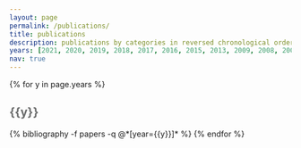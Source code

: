 ```yaml
---
layout: page
permalink: /publications/
title: publications
description: publications by categories in reversed chronological order. generated by jekyll-scholar.
years: [2021, 2020, 2019, 2018, 2017, 2016, 2015, 2013, 2009, 2008, 2007, 2006, 2005, 2004, 2003, 2002, 2001, 2000, 1999, 1998, 1997, 1996, 1995, 1993, 1992]
nav: true
---
```


<div class="publications">

{% for y in page.years %}
  <h2 class="year" style="color:#6A6B6B;">{{y}}</h2>
  {% bibliography -f papers -q @*[year={{y}}]* %}
{% endfor %}

</div>

